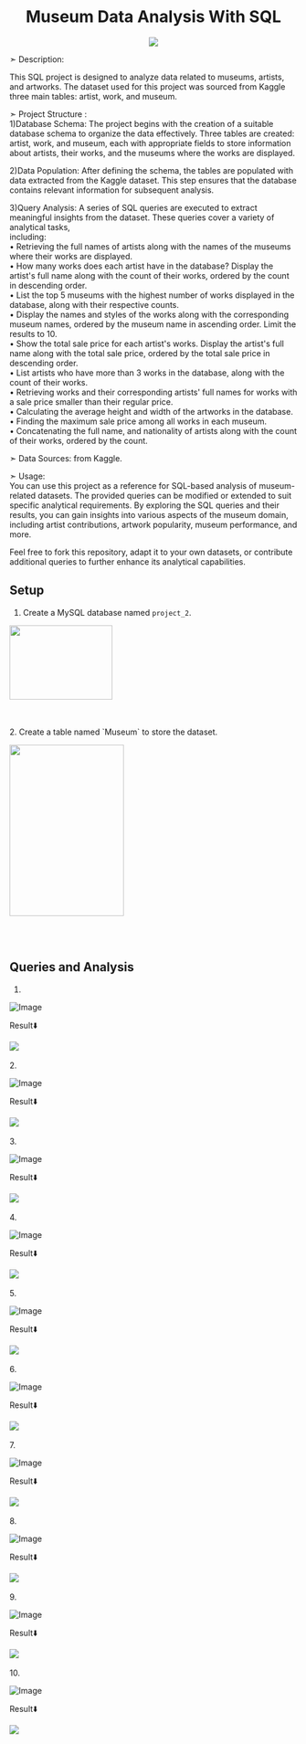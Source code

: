 <h1 align="center">Museum Data Analysis With SQL</h1>
<p align="center">
<img src="https://khanhpham1989.github.io/eProject-group7/IMG/pic/1.png">


➣ Description:<p>This SQL project is designed to analyze data related to museums, artists, and artworks. The dataset used for this project was sourced from Kaggle three main tables: artist, work, and museum.</p>


➣ Project Structure :<br>
1)Database Schema: The project begins with the creation of a suitable database schema to organize the data effectively. Three tables are created: artist, work, and museum, each with appropriate fields to store information about artists, their works, and the museums where the works are displayed.

2)Data Population: After defining the schema, the tables are populated with data extracted from the Kaggle dataset. This step ensures that the database contains relevant information for subsequent analysis.

3)Query Analysis: A series of SQL queries are executed to extract meaningful insights from the dataset. These queries cover a variety of analytical tasks, <br>
including:<br>
• Retrieving the full names of artists along with the names of the museums where their works are displayed.<br>
• How many works does each artist have in the database? Display the artist's full name along with the count of their works, ordered by the count in descending order.<br>
• List the top 5 museums with the highest number of works displayed in the database, along with their respective counts.<br>
• Display the names and styles of the works along with the corresponding museum names, ordered by the museum name in ascending order. Limit the results to 10.<br>
• Show the total sale price for each artist's works. Display the artist's full name along with the total sale price, ordered by the total sale price in descending order.<br>
• List artists who have more than 3 works in the database, along with the count of their works.<br>
• Retrieving works and their corresponding artists' full names for works with a sale price smaller than their regular price.<br>
• Calculating the average height and width of the artworks in the database.<br>
• Finding the maximum sale price among all works in each museum.<br>
• Concatenating the full name, and nationality of artists along with the count of their works, ordered by the count.

➣ Data Sources: from Kaggle.


➣ Usage: <br> 
You can use this project as a reference for SQL-based analysis of museum-related datasets. The provided queries can be modified or extended to suit specific analytical requirements. By exploring the SQL queries and their results, you can gain insights into various aspects of the museum domain, including artist contributions, artwork popularity, museum performance, and more.

Feel free to fork this repository, adapt it to your own datasets, or contribute additional queries to further enhance its analytical capabilities. <br> 


## Setup

1. Create a MySQL database named `project_2`.
<p>
<img src="images/Create.png" width="180" height="130">
</p>
<br>
<br>
2. Create a table named `Museum` to store the dataset.
   
<p>
<img src="images/Table.png" width="200" height="300">
</p>
<br>
<br>


## Queries and Analysis

1. 

   ![Image](images/q1.png)
   
   Result⬇️

   <img src="images/q1 output.png">
<br>
<br>
2. 

   ![Image](images/q2.png)
   
   Result⬇️

   <img src="images/q2 output.png">
<br>
<br> 
3. 

   ![Image](images/q3.png)
   
   Result⬇️

   <img src="images/q3 output.png">
<br>
<br>
4.

   ![Image](images/q4.png)
   
   Result⬇️

   <img src="images/q4 output.png">
<br>
<br>
5.
 
   ![Image](images/q5.png)
   
   Result⬇️

   <img src="images/q5 output.png">
<br>
<br>   
6.
 
   ![Image](images/q6.png)
    
   Result⬇️

   <img src="images/q6 output.png">
<br>
<br>
7.

   ![Image](images/q7.png)
   
   Result⬇️

   <img src="images/q7 output.png">
<br>
<br>
8.

   ![Image](images/q8.png)
   
   Result⬇️

   <img src="images/q8 output.png">
<br>
<br>
9.

   ![Image](images/q9.png)
   
   Result⬇️

   <img src="images/q9 output.png">
<br>
<br>
10.

   ![Image](images/q10.png)
   
   Result⬇️

   <img src="images/q10 output.png">
